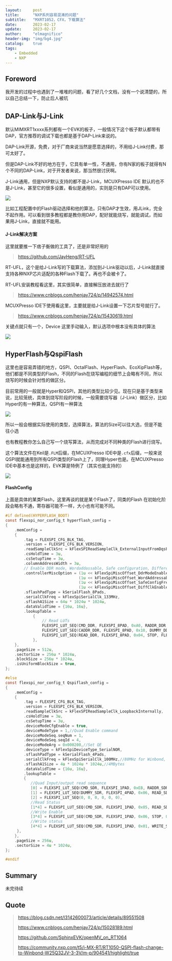 ```yaml
---
layout:     post
title:      "NXP系列容易混淆的问题"
subtitle:   "MXRT1052，CFX，下载算法"
date:       2023-02-17
update:     2023-02-17
author:     "elmagnifico"
header-img: "img/bg4.jpg"
catalog:    true
tags:
    - Embedded
    - NXP
---
```


## Foreword

我开发的过程中也遇到了一堆堆的问题，看了好几个文档，没有一个说清楚的，所以自己总结一下，防止后人被坑



## DAP-Link与J-Link

默认MIMXRT1xxxx系列都有一个EVK的板子，一般情况下这个板子默认都带有DAP，官方推荐的调试下载也都是基于DAP-Link来说的。

DAP-Link开源，免费，对于厂商来说当然是愿意选择的，不用给J-Link付费，那可太好了。

但是DAP-Link不好的地方在于，它具有单一性，不通用，你有N家的板子就得有N个不同的DAP-Link，对于开发者来说，那当然很讨厌啊。



J-Link通用，但是NXP默认支持的都不是J-Link，MCUXPresso IDE 默认的也不是J-Link，甚至它的很多设置，看似是通用的，实则是只有DAP可以使用。

![](https://img.elmagnifico.tech/static/upload/elmagnifico/202302171510329.png)

比如工程配置中的Flash驱动选择和他的算法，只有DAP才生效，用JLink，完全不起作用。可以看到很多教程都是教你用DAP，配好就能烧写，就能调试，而如果用J-Link，直接就不能用。



#### J-Link解决方案

这里就要推一下痞子衡做的工具了，还是非常好用的

> https://github.com/JayHeng/RT-UFL

RT-UFL，这个是给J-Link写的下载算法，添加到J-Link驱动以后，J-Link就直接支持各种NXP芯片适配的各种Flash下载了。再也不会被卡了。

RT-UFL安装教程看这里，其实很简单，直接解压放进去就行了

> https://www.cnblogs.com/henjay724/p/14942574.html



MCUXPresso IDE下使用看这里，主要就是给J-Link设置一下芯片型号就行了。

> https://www.cnblogs.com/henjay724/p/15430619.html



关键点就只有一个，Device 这里手动输入，默认选项中根本没有具体的算法

![](https://img.elmagnifico.tech/static/upload/elmagnifico/202302171515959.png)



## HyperFlash与QspiFlash

这里也是容易弄错的地方，QSPI、OctalFlash、HyperFlash、EcoXipFlash等，他们都是不同类型的Flash，不同的Flash在烧写编程的细节上会略有不同，所以烧写的时候会针对性的做区分。

目前常用的一般就是Hyper和QSPI，其他的类型比较少见。现在只是基于类型来说，比较笼统，具体到烧写阶段的时候，一般需要烧写器（J-Link）做区分，比如Hyper的有一种算法，QSPI有一种算法

![](https://img.elmagnifico.tech/static/upload/elmagnifico/202302171523511.png)

所以一般会根据实际使用的类型，选择算法，算法的Size可以往大选，但是不能往小选

也有教程教你怎么自己写一个烧写算法，从而完成对不同种类的Flash进行烧写。

这个算法文件在Keil是`.FLM`后缀，在MCUXPresso IDE中是`.cfx`后缀，一般来说QSPI就能通用到所有QSPI类型的Flash上了，同理Hyper也是。在MCUXPresso IDE中基本也是这样的，EVK算是特例了（其实也能支持的）

![](https://img.elmagnifico.tech/static/upload/elmagnifico/202302171539143.png)



#### FlashConfig

上面是具体的某类Flash，这里再谈的就是某个Flash了，同类的Flash 在初始化阶段会略有不通，寄存器可能不一样，大小也有可能不同。

```c
#if defined(HYPERFLASH_BOOT)    
const flexspi_nor_config_t hyperflash_config =
{
    .memConfig =
    {
        .tag = FLEXSPI_CFG_BLK_TAG,
        .version = FLEXSPI_CFG_BLK_VERSION,
        .readSampleClkSrc = kFlexSPIReadSampleClk_ExternalInputFromDqsPad,
        .csHoldTime = 3u,
        .csSetupTime = 3u,
        .columnAddressWidth = 3u,
        // Enable DDR mode, Wordaddassable, Safe configuration, Differential clock
        .controllerMiscOption = (1u << kFlexSpiMiscOffset_DdrModeEnable) |
                                (1u << kFlexSpiMiscOffset_WordAddressableEnable) |
                                (1u << kFlexSpiMiscOffset_SafeConfigFreqEnable) |
                                (1u << kFlexSpiMiscOffset_DiffClkEnable),
        .sflashPadType = kSerialFlash_8Pads,
        .serialClkFreq = kFlexSpiSerialClk_133MHz,
        .sflashA1Size = 64u * 1024u * 1024u,
        .dataValidTime = {16u, 16u},
        .lookupTable =
            {
                // Read LUTs
                FLEXSPI_LUT_SEQ(CMD_DDR, FLEXSPI_8PAD, 0xA0, RADDR_DDR, FLEXSPI_8PAD, 0x18),
                FLEXSPI_LUT_SEQ(CADDR_DDR, FLEXSPI_8PAD, 0x10, DUMMY_DDR, FLEXSPI_8PAD, 0x06),
                FLEXSPI_LUT_SEQ(READ_DDR, FLEXSPI_8PAD, 0x04, STOP, FLEXSPI_1PAD, 0x0),
            },
    },
    .pageSize = 512u,
    .sectorSize = 256u * 1024u,
    .blockSize = 256u * 1024u,
    .isUniformBlockSize = true,
};

#else
const flexspi_nor_config_t Qspiflash_config =
{
    .memConfig =
    {
        .tag = FLEXSPI_CFG_BLK_TAG,
        .version = FLEXSPI_CFG_BLK_VERSION,
        .readSampleClkSrc = kFlexSPIReadSampleClk_LoopbackInternally,
        .csHoldTime = 3u,
        .csSetupTime = 3u,
        .deviceModeCfgEnable = true,
        .deviceModeType = 1,//Quad Enable command
        .deviceModeSeq.seqNum = 1,
        .deviceModeSeq.seqId = 4,				
        .deviceModeArg = 0x000200,//Set QE
        .deviceType = kFlexSpiDeviceType_SerialNOR,
        .sflashPadType = kSerialFlash_4Pads,
        .serialClkFreq = kFlexSpiSerialClk_100MHz,//80MHz for Winbond, 100MHz for GD, 133MHz for ISSI
        .sflashA1Size = 4u * 1024u * 1024u,//4MBytes
        .dataValidTime = {16u, 16u},
        .lookupTable =
        {
           //Quad Input/output read sequence
           [0] = FLEXSPI_LUT_SEQ(CMD_SDR, FLEXSPI_1PAD, 0xEB, RADDR_SDR, FLEXSPI_4PAD, 0x18),
           [1] = FLEXSPI_LUT_SEQ(DUMMY_SDR, FLEXSPI_4PAD, 0x06, READ_SDR, FLEXSPI_4PAD, 0x04),
           [2] = FLEXSPI_LUT_SEQ(0, 0, 0, 0, 0, 0),
           //Read Status
           [1*4] = FLEXSPI_LUT_SEQ(CMD_SDR, FLEXSPI_1PAD, 0x05, READ_SDR, FLEXSPI_1PAD, 0x04),
           //Write Enable
           [3*4] = FLEXSPI_LUT_SEQ(CMD_SDR, FLEXSPI_1PAD, 0x06, STOP, 0, 0),
           //Write status
           [4*4] = FLEXSPI_LUT_SEQ(CMD_SDR, FLEXSPI_1PAD, 0x01, WRITE_SDR, FLEXSPI_1PAD, 0x2),
	 },
    },
    .pageSize = 256u,
    .sectorSize = 4u * 1024u,
};

#endif
```



## Summary

未完待续



## Quote

> https://blog.csdn.net/l3142600073/article/details/89551508
>
> https://www.cnblogs.com/henjay724/p/15028189.html
>
> https://github.com/SphinxEVK/openMV_on_RT1064
>
> https://community.nxp.com/t5/i-MX-RT/RT1050-QSPI-flash-change-to-Winbond-W25Q32JV-3-3V/m-p/904541/highlight/true

